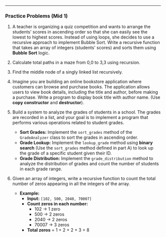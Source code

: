 ---
### **Practice Problems (Mid 1)**

1.  A teacher is organizing a quiz competition and wants to arrange the students' scores in ascending order so that she can easily see the lowest to highest scores. Instead of using loops, she decides to use a recursive approach to implement Bubble Sort. Write a recursive function that takes an array of integers (students' scores) and sorts them using **Bubble Sort** logic.

2.  Calculate total paths in a maze from 0,0 to 3,3 using recursion.

3.  Find the middle node of a singly linked list recursively.

4.  Imagine you are building an online bookstore application where customers can browse and purchase books. The application allows users to view book details, including the title and author, before making a purchase. Write a program to display book title with author name. (Use **copy constructor** and **destructor**).

5.  Build a system to analyze the grades of students in a school. The grades are recorded in a list, and your goal is to implement a program that performs various operations related to student grades.
    * **Sort Grades:** Implement the `sort_grades` method of the `GradeAnalyzer` class to sort the grades in ascending order.
    * **Grade Lookup:** Implement the `lookup_grade` method using **binary search** (Use the `sort_grades` method defined in part A) to look up the grade of a specific student given their ID.
    * **Grade Distribution:** Implement the `grade_distribution` method to analyze the distribution of grades and count the number of students in each grade range.

6.  Given an array of integers, write a recursive function to count the total number of zeros appearing in all the integers of the array.
    * **Example:**
        * **Input:** `[102, 500, 2040, 70007]`
        * **Count zeros in each number:**
            * 102 -> 1 zero
            * 500 -> 2 zeros
            * 2040 -> 2 zeros
            * 70007 -> 3 zeros
        * **Total zeros** = 1 + 2 + 2 + 3 = 8